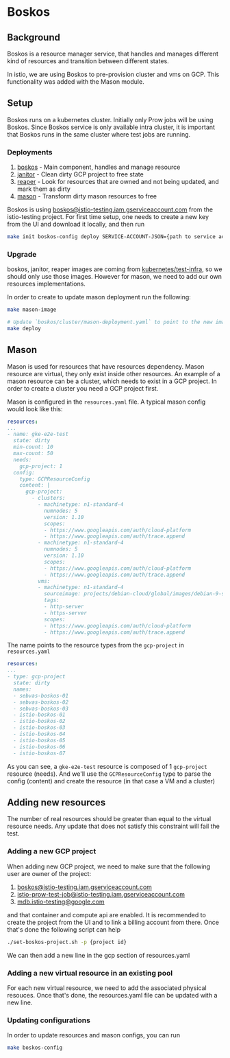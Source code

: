 # Boskos

## Background

Boskos is a resource manager service, that handles and manages different kind of
resources and transition between different states.

In istio, we are using Boskos to pre-provision cluster and vms on GCP. This
functionality was added with the Mason module.

## Setup

Boskos runs on a kubernetes cluster. Initially only Prow jobs will be using
Boskos. Since Boskos service is only available intra cluster, it is important
that Boskos runs in the same cluster where test jobs are running.

### Deployments

1. [boskos](cluster/boskos-deployment.yaml)     - Main component, handles and manage resource
1. [janitor](cluster/janitor-deployment.yaml)   - Clean dirty GCP project to free state
1. [reaper](cluster/reaper-deployment.yaml)     - Look for resources that
   are owned and not being updated, and mark them as dirty
1. [mason](cluster/mason-deployment.yaml)       - Transform dirty mason resources to
   free

Boskos is using boskos@istio-testing.iam.gserviceaccount.com from the
istio-testing project. For first time setup, one needs to create a new
key from the UI and download it locally, and then run

```bash
make init boskos-config deploy SERVICE-ACCOUNT-JSON={path to service account json file}
```

### Upgrade

boskos, janitor, reaper images are coming from
[kubernetes/test-infra](https://github.com/kubernetes/test-infra/tree/master/boskos),
so we should only use those images. However for mason, we need to add our own
resources implementations.

In order to create to update mason deployment run the following:

```bash
make mason-image

# Update `boskos/cluster/mason-deployment.yaml` to point to the new image, create a PR, then:
make deploy
```

## Mason

Mason is used for resources that have resources dependency. Mason resource are
virtual, they only exist inside other resources. An example of a mason resource
can be a cluster, which needs to exist in a GCP project. In order to create a
cluster you need a GCP project first.

Mason is configured in the `resources.yaml` file. A typical mason config would look like this:

```yaml
resources:
...
- name: gke-e2e-test
  state: dirty
  min-count: 10
  max-count: 50
  needs:
    gcp-project: 1
  config:
    type: GCPResourceConfig
    content: |
      gcp-project:
        - clusters:
          - machinetype: n1-standard-4
            numnodes: 5
            version: 1.10
            scopes:
            - https://www.googleapis.com/auth/cloud-platform
            - https://www.googleapis.com/auth/trace.append
          - machinetype: n1-standard-4
            numnodes: 5
            version: 1.10
            scopes:
            - https://www.googleapis.com/auth/cloud-platform
            - https://www.googleapis.com/auth/trace.append
          vms:
          - machinetype: n1-standard-4
            sourceimage: projects/debian-cloud/global/images/debian-9-stretch-v20180206
            tags:
            - http-server
            - https-server
            scopes:
            - https://www.googleapis.com/auth/cloud-platform
            - https://www.googleapis.com/auth/trace.append
```

The name points to the resource types from the `gcp-project` in `resources.yaml`

```yaml
resources:
...
- type: gcp-project
  state: dirty
  names:
  - sebvas-boskos-01
  - sebvas-boskos-02
  - sebvas-boskos-03
  - istio-boskos-01
  - istio-boskos-02
  - istio-boskos-03
  - istio-boskos-04
  - istio-boskos-05
  - istio-boskos-06
  - istio-boskos-07
```

As you can see, a `gke-e2e-test` resource is composed of 1 `gcp-project` resource
(needs). And we'll use the `GCPResourceConfig` type to parse the config (content)
and create the resource (in that case a VM and a cluster)

## Adding new resources

The number of real resources should be greater than equal to the virtual
resource needs. Any update that does not satisfy this constraint will fail the
test.

### Adding a new GCP project

When adding new GCP project, we need to make sure that the following user are
owner of the project:

1. boskos@istio-testing.iam.gserviceaccount.com
1. istio-prow-test-job@istio-testing.iam.gserviceaccount.com
1. mdb.istio-testing@google.com

and that container and compute api are enabled. It is recommended to create the
project from the UI and to link a billing account from there. Once that's done
the following script can help

```bash
./set-boskos-project.sh -p {project id}
```

We can then add a new line in the gcp section of resources.yaml

### Adding a new virtual resource in an existing pool

For each new virtual resource, we need to add the associated physical resouces.
Once that's done, the resources.yaml file can be updated with a new line.

### Updating configurations

In order to update resources and mason configs, you can run

```bash
make boskos-config
```
